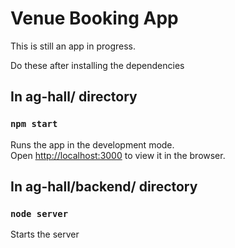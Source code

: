 # Venue Booking App
This is still an app in progress. 


Do these after installing the dependencies

## In ag-hall/ directory

### `npm start`

Runs the app in the development mode.\
Open [http://localhost:3000](http://localhost:3000) to view it in the browser.

## In ag-hall/backend/ directory

### `node server`

Starts the server
